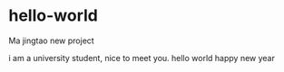 # hello-world
Ma jingtao new project

i am a university student, nice to meet you.
hello world
happy new year
